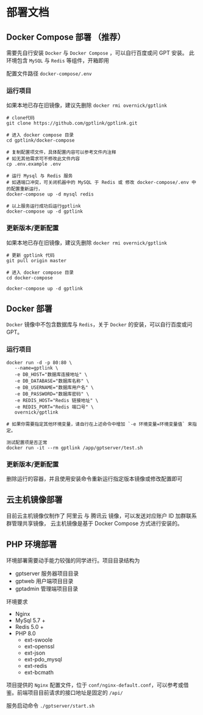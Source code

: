 # 部署文档

## Docker Compose 部署 （推荐）

需要先自行安装 `Docker` 与 `Docker Compose` ，可以自行百度或问 GPT 安装。 此环境包含 `MySQL` 与 `Redis` 等组件，开箱即用

配置文件路径 `docker-compose/.env`

### 运行项目

如果本地已存在旧镜像，建议先删除 `docker rmi overnick/gptlink`

```shell
# clone代码
git clone https://github.com/gptlink/gptlink.git

# 进入 docker compose 目录
cd gptlink/docker-compose

# 复制配置项文件，具体配置内容可以参考文件内注释
# 如无其他需求可不修改此文件内容
cp .env.example .env

# 运行 Mysql 与 Redis 服务
# 如遇端口冲突，可关闭机器中的 MySQL 于 Redis 或 修改 docker-compose/.env 中的配置重新运行，
docker-compose up -d mysql redis

# 以上服务运行成功后运行gptlink
docker-compose up -d gptlink
```


### 更新版本/更新配置

如果本地已存在旧镜像，建议先删除 `docker rmi overnick/gptlink`

```shell
# 更新 gptlink 代码
git pull origin master

# 进入 docker compose 目录
cd docker-compose

docker-compose up -d gptlink
```


## Docker 部署

`Docker` 镜像中不包含数据库与 `Redis`，关于 `Docker` 的安装，可以自行百度或问 GPT。

### 运行项目

```
docker run -d -p 80:80 \
   --name=gptlink \
   -e DB_HOST="数据库连接地址" \
   -e DB_DATABASE="数据库名称" \
   -e DB_USERNAME="数据库用户名" \
   -e DB_PASSWORD="数据库密码" \
   -e REDIS_HOST="Redis 链接地址" \
   -e REDIS_PORT="Redis 端口号" \
   overnick/gptlink

# 如果你需要指定其他环境变量，请自行在上述命令中增加 `-e 环境变量=环境变量值` 来指定。

测试配置项是否正常
docker run -it --rm gptlink /app/gptserver/test.sh
```

### 更新版本/更新配置

删除运行的容器，并且使用安装命令重新运行指定版本镜像或修改配置即可


## 云主机镜像部署

目前云主机镜像仅制作了 阿里云 与 腾讯云 镜像，可以发送对应账户 ID 加群联系群管理共享镜像， 云主机镜像是基于 Docker Compose 方式进行安装的。


## PHP 环境部署
环境部署需要动手能力较强的同学进行。项目目录结构为

- gptserver  服务器项目目录
- gptweb 用户端项目目录
- gptadmin 管理端项目目录

环境要求

- Nginx
- MySql 5.7 +
- Redis 5.0 +
- PHP 8.0
  - ext-swoole
  - ext-openssl 
  - ext-json
  - ext-pdo_mysql
  - ext-redis
  - ext-bcmath

项目提供的 `Nginx` 配置文件，位于 `conf/nginx-default.conf`，可以参考或借鉴。前端项目目前请求的接口地址是固定的 `/api/`

服务启动命令 `./gptserver/start.sh`

